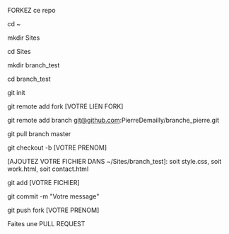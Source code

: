 FORKEZ ce repo

cd ~

mkdir Sites

cd Sites

mkdir branch_test

cd branch_test

git init

git remote add fork [VOTRE LIEN FORK]

git remote add branch git@github.com:PierreDemailly/branche_pierre.git

git pull branch master

git checkout -b [VOTRE PRENOM]

[AJOUTEZ VOTRE FICHIER DANS ~/Sites/branch_test]: soit style.css, soit work.html, soit contact.html

git add [VOTRE FICHIER]

git commit -m "Votre message"

git push fork [VOTRE PRENOM]

Faites une PULL REQUEST
